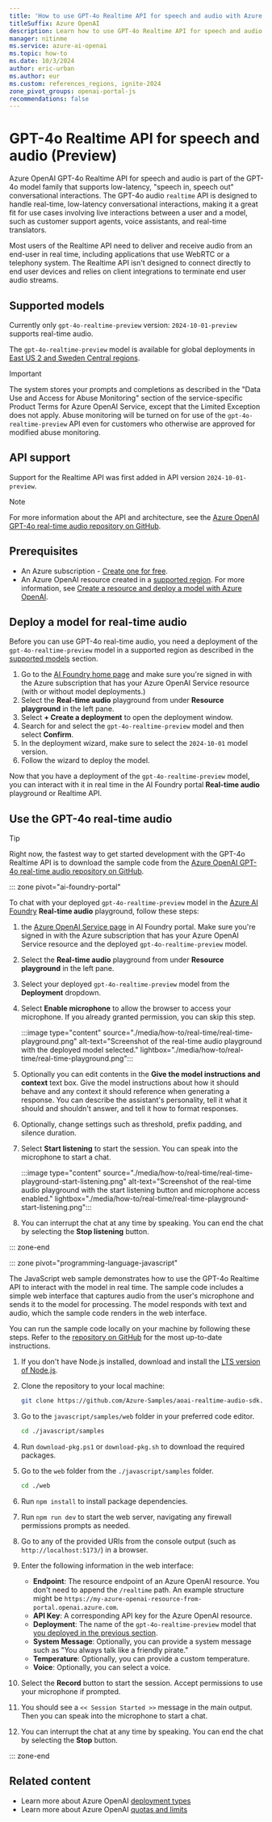 ```yaml
---
title: 'How to use GPT-4o Realtime API for speech and audio with Azure OpenAI Service'
titleSuffix: Azure OpenAI
description: Learn how to use GPT-4o Realtime API for speech and audio with Azure OpenAI Service.
manager: nitinme
ms.service: azure-ai-openai
ms.topic: how-to
ms.date: 10/3/2024
author: eric-urban
ms.author: eur
ms.custom: references_regions, ignite-2024
zone_pivot_groups: openai-portal-js
recommendations: false
---
```


# GPT-4o Realtime API for speech and audio (Preview)

Azure OpenAI GPT-4o Realtime API for speech and audio is part of the GPT-4o model family that supports low-latency, "speech in, speech out" conversational interactions. The GPT-4o audio `realtime` API is designed to handle real-time, low-latency conversational interactions, making it a great fit for use cases involving live interactions between a user and a model, such as customer support agents, voice assistants, and real-time translators.

Most users of the Realtime API need to deliver and receive audio from an end-user in real time, including applications that use WebRTC or a telephony system. The Realtime API isn't designed to connect directly to end user devices and relies on client integrations to terminate end user audio streams. 

## Supported models

Currently only `gpt-4o-realtime-preview` version: `2024-10-01-preview` supports real-time audio.

The `gpt-4o-realtime-preview` model is available for global deployments in [East US 2 and Sweden Central regions](./concepts/models.md#global-standard-model-availability).

> [!IMPORTANT]
> The system stores your prompts and completions as described in the "Data Use and Access for Abuse Monitoring" section of the service-specific Product Terms for Azure OpenAI Service, except that the Limited Exception does not apply. Abuse monitoring will be turned on for use of the `gpt-4o-realtime-preview` API even for customers who otherwise are approved for modified abuse monitoring.

## API support

Support for the Realtime API was first added in API version `2024-10-01-preview`. 

> [!NOTE]
> For more information about the API and architecture, see the [Azure OpenAI GPT-4o real-time audio repository on GitHub](https://github.com/azure-samples/aoai-realtime-audio-sdk).

## Prerequisites

- An Azure subscription - <a href="https://azure.microsoft.com/free/cognitive-services" target="_blank">Create one for free</a>.
- An Azure OpenAI resource created in a [supported region](#supported-models). For more information, see [Create a resource and deploy a model with Azure OpenAI](./how-to/create-resource.md).

## Deploy a model for real-time audio

Before you can use GPT-4o real-time audio, you need a deployment of the `gpt-4o-realtime-preview` model in a supported region as described in the [supported models](#supported-models) section.

1. Go to the [AI Foundry home page](https://ai.azure.com) and make sure you're signed in with the Azure subscription that has your Azure OpenAI Service resource (with or without model deployments.)
1. Select the **Real-time audio** playground from under **Resource playground** in the left pane.
1. Select **+ Create a deployment** to open the deployment window. 
1. Search for and select the `gpt-4o-realtime-preview` model and then select **Confirm**.
1. In the deployment wizard, make sure to select the `2024-10-01` model version.
1. Follow the wizard to deploy the model.

Now that you have a deployment of the `gpt-4o-realtime-preview` model, you can interact with it in real time in the AI Foundry portal **Real-time audio** playground or Realtime API.

## Use the GPT-4o real-time audio

> [!TIP]
> Right now, the fastest way to get started development with the GPT-4o Realtime API is to download the sample code from the [Azure OpenAI GPT-4o real-time audio repository on GitHub](https://github.com/azure-samples/aoai-realtime-audio-sdk).

::: zone pivot="ai-foundry-portal"

To chat with your deployed `gpt-4o-realtime-preview` model in the [Azure AI Foundry](https://ai.azure.com) **Real-time audio** playground, follow these steps:

1. the [Azure OpenAI Service page](https://ai.azure.com/resource/overview) in AI Foundry portal. Make sure you're signed in with the Azure subscription that has your Azure OpenAI Service resource and the deployed `gpt-4o-realtime-preview` model.
1. Select the **Real-time audio** playground from under **Resource playground** in the left pane.
1. Select your deployed `gpt-4o-realtime-preview` model from the **Deployment** dropdown. 
1. Select **Enable microphone** to allow the browser to access your microphone. If you already granted permission, you can skip this step.

    :::image type="content" source="./media/how-to/real-time/real-time-playground.png" alt-text="Screenshot of the real-time audio playground with the deployed model selected." lightbox="./media/how-to/real-time/real-time-playground.png":::

1. Optionally you can edit contents in the **Give the model instructions and context** text box. Give the model instructions about how it should behave and any context it should reference when generating a response. You can describe the assistant's personality, tell it what it should and shouldn't answer, and tell it how to format responses.
1. Optionally, change settings such as threshold, prefix padding, and silence duration.
1. Select **Start listening** to start the session. You can speak into the microphone to start a chat.

    :::image type="content" source="./media/how-to/real-time/real-time-playground-start-listening.png" alt-text="Screenshot of the real-time audio playground with the start listening button and microphone access enabled." lightbox="./media/how-to/real-time/real-time-playground-start-listening.png":::

1. You can interrupt the chat at any time by speaking. You can end the chat by selecting the **Stop listening** button.

::: zone-end

::: zone pivot="programming-language-javascript"

The JavaScript web sample demonstrates how to use the GPT-4o Realtime API to interact with the model in real time. The sample code includes a simple web interface that captures audio from the user's microphone and sends it to the model for processing. The model responds with text and audio, which the sample code renders in the web interface.

You can run the sample code locally on your machine by following these steps. Refer to the [repository on GitHub](https://github.com/azure-samples/aoai-realtime-audio-sdk) for the most up-to-date instructions.
1. If you don't have Node.js installed, download and install the [LTS version of Node.js](https://nodejs.org/).

1. Clone the repository to your local machine:
    
    ```bash
    git clone https://github.com/Azure-Samples/aoai-realtime-audio-sdk.git
    ```

1. Go to the `javascript/samples/web` folder in your preferred code editor.

    ```bash
    cd ./javascript/samples
    ```

1. Run `download-pkg.ps1` or `download-pkg.sh` to download the required packages. 

1. Go to the `web` folder from the `./javascript/samples` folder.

    ```bash
    cd ./web
    ```

1. Run `npm install` to install package dependencies.

1. Run `npm run dev` to start the web server, navigating any firewall permissions prompts as needed.
1. Go to any of the provided URIs from the console output (such as `http://localhost:5173/`) in a browser.
1. Enter the following information in the web interface:
    - **Endpoint**: The resource endpoint of an Azure OpenAI resource. You don't need to append the `/realtime` path. An example structure might be `https://my-azure-openai-resource-from-portal.openai.azure.com`.
    - **API Key**: A corresponding API key for the Azure OpenAI resource.
    - **Deployment**: The name of the `gpt-4o-realtime-preview` model that [you deployed in the previous section](#deploy-a-model-for-real-time-audio).
    - **System Message**: Optionally, you can provide a system message such as "You always talk like a friendly pirate."
    - **Temperature**: Optionally, you can provide a custom temperature.
    - **Voice**: Optionally, you can select a voice.
1. Select the **Record** button to start the session. Accept permissions to use your microphone if prompted.
1. You should see a `<< Session Started >>` message in the main output. Then you can speak into the microphone to start a chat.
1. You can interrupt the chat at any time by speaking. You can end the chat by selecting the **Stop** button.

::: zone-end

## Related content

* Learn more about Azure OpenAI [deployment types](./how-to/deployment-types.md)
* Learn more about Azure OpenAI [quotas and limits](quotas-limits.md)
